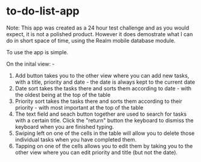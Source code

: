 # to-do-list-app

Note: This app was created as a 24 hour test challenge and as you would expect, it is not a polished product. However it does demostrate what I can do in short space of time, using the Realm mobile database module.

To use the app is simple.

On the inital view: -

1. Add button takes you to the other view where you can add new tasks, with a title, priority and date - the date is always kept to the current date
2. Date sort takes the tasks there and sorts them according to date - with the oldest being at the top of the table
3. Priority sort takes the tasks there and sorts them according to their priority - with most important at the top of the table
4. The text field and seach button together are used to search for tasks with a certain title. Click the "return" button the keyboard to dismiss the keyboard when you are finished typing.
5. Swiping left on one of the cells in the table will allow you to delete those individual tasks when you have completed them.
6. Tapping on one of the cells allows you to edit them by taking you to the other view where you can edit priority and title (but not the date).
